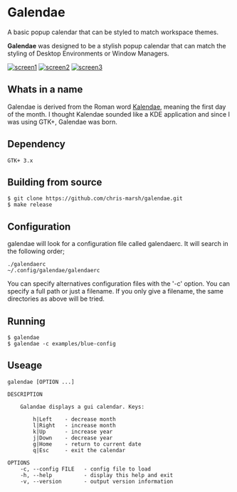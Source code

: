 # Galendae

A basic popup calendar that can be styled to match workspace themes.

**Galendae** was designed to be a stylish popup calendar that can match the styling of Desktop Environments or Window Managers.

[![screen1](http://i.imgur.com/YZXHkhxb.png)](http://imgur.com/a/7WPDF)
[![screen2](http://i.imgur.com/0tNQDN6b.png)](http://imgur.com/a/7WPDF)
[![screen3](http://i.imgur.com/5fM1v8db.png)](http://imgur.com/a/7WPDF)


## Whats in a name

Galendae is derived from the Roman word [Kalendae](https://en.wikipedia.org/wiki/Calends), meaning the first day of the month. I thought Kalendae sounded like a KDE application and since I was using GTK+, Galendae was born.

## Dependency

    GTK+ 3.x

## Building from source

    $ git clone https://github.com/chris-marsh/galendae.git
    $ make release

## Configuration

galendae will look for a configuration file called galendaerc. It will search in the following order;

    ./galendaerc
    ~/.config/galendae/galendaerc

You can specify alternatives configuration files with the '-c' option. You can specify a full path or just a filename. If you only give a filename, the same directories as above will be tried.

## Running

    $ galendae
    $ galendae -c examples/blue-config

## Useage

    galendae [OPTION ...]

    DESCRIPTION

        Galandae displays a gui calendar. Keys:

            h|Left    - decrease month
            l|Right   - increase month
            k|Up      - increase year
            j|Down    - decrease year
            g|Home    - return to current date
            q|Esc     - exit the calendar

    OPTIONS
        -c, --config FILE   - config file to load
        -h, --help          - display this help and exit
        -v, --version       - output version information

